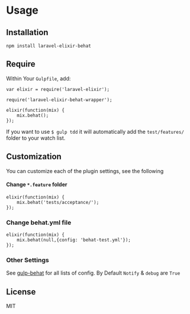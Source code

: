 # Usage
## Installation

```
npm install laravel-elixir-behat
```

## Require
Within Your `Gulpfile`, add:
```
var elixir = require('laravel-elixir');

require('laravel-elixir-behat-wrapper');

elixir(function(mix) {
    mix.behat();
});
```
If you want to use `$ gulp tdd` it will automatically add the `test/features/` folder to your watch list.

## Customization
You can customize each of the plugin settings, see the following

#### Change `*.feature` folder
```
elixir(function(mix) {
    mix.behat('tests/acceptance/');
});
```
### Change behat.yml file
```
elixir(function(mix) {
    mix.behat(null,{config: 'behat-test.yml'});
});
```
### Other Settings
See [gulp-behat] for all lists of config. By Default `Notify` & `debug` are `True`

License
----

MIT

[gulp-behat]: <https://github.com/joemccann/dillinger>
